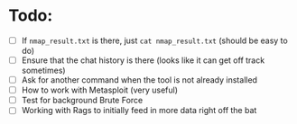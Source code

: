 # Todo:

- [ ] If `nmap_result.txt` is there, just `cat nmap_result.txt` (should be easy to do)
- [ ] Ensure that the chat history is there (looks like it can get off track sometimes)
- [ ] Ask for another command when the tool is not already installed
- [ ] How to work with Metasploit (very useful)
- [ ] Test for background Brute Force
- [ ] Working with Rags to initially feed in more data right off the bat
